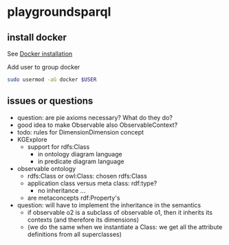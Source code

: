# playgroundsparql

## install docker

See [Docker installation](https://docs.docker.com/engine/install/ubuntu/#install-using-the-repository)

Add user to group docker

``` bash
sudo usermod -aG docker $USER
```
## issues or questions

- question: are pie axioms necessary? What do they do?
- good idea to make Observable also ObservableContext?
- todo: rules for DimensionDimension concept
- KGExplore
  - support for rdfs:Class
    - in ontology diagram language
    - in predicate diagram language
- observable ontology
  - rdfs:Class or owl:Class: chosen rdfs:Class
  - application class versus meta class: rdf:type?
    - no inheritance ...
  - are metaconcepts rdf:Property's  
- question: will have to implement the inheritance in the semantics
  - if observable o2 is a subclass of observable o1, then it inherits its contexts (and therefore its dimensions)
  - (we do the same when we instantiate a Class: we get all the attribute definitions from all superclasses)
